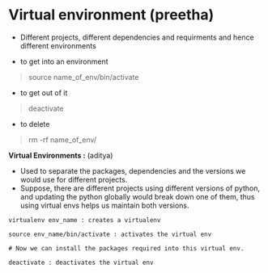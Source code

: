 
# Virtual environment (preetha)

- Different projects, different dependencies and requirments and hence different environments

- to get into an environment
> source name_of_env/bin/activate

-  to get out of it
> deactivate

- to delete
> rm -rf name_of_env/

**Virtual Environments :** (aditya)

* Used to separate the packages, dependencies and the versions we would use for different projects.
* Suppose, there are different  projects using different versions of python, and updating the python globally would break down one of them, thus using virtual envs helps us maintain both versions.

```python3
virtualenv env_name : creates a virtualenv

source env_name/bin/activate : activates the virtual env

# Now we can install the packages required into this virtual env.

deactivate : deactivates the virtual env
```

